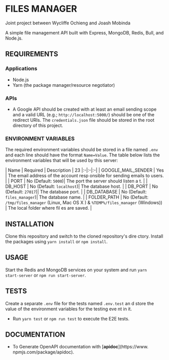 # FILES MANAGER

Joint project between Wycliffe Ochieng and Joash Mobinda

A simple file management API built with Express, MongoDB, Redis, Bull, and Node.js.

## REQUIREMENTS

### Applications

+ Node.js
+ Yarn (the package manager/resource negotiator)

### APIs

+ A Google API should be created with at least an email sending scope and a valid URL (e.g.; `http://localhost:5000/`) should be one of the redirect URIs. The `credentials.json` file should be stored in the root directory of this project.

### ENVIRONMENT VARIABLES

The required environment variables should be stored in a file named `.env` and each line should have the format `Name=Value`. The table below lists the environment variables that will be used by this server:

| Name | Required | Description |
 23 |:-|:-|:-|
| GOOGLE_MAIL_SENDER | Yes | The email address of the account resp    onsible for sending emails to users. |
| PORT | No (Default: `5000`)| The port the server should listen a    t. |
| DB_HOST | No (Default: `localhost`)| The database host. |
| DB_PORT | No (Default: `27017`)| The database port. |
| DB_DATABASE | No (Default: `files_manager`)| The database name.     |
| FOLDER_PATH | No (Default: `/tmp/files_manager` (Linux, Mac OS X    ) & `%TEMP%/files_manager` (Windows)) | The local folder where fil    es are saved. |

## INSTALLATION

Clone this repository and switch to the cloned repository's dire    ctory.
Install the packages using `yarn install` or `npm install`.

## USAGE

Start the Redis and MongoDB services on your system and run `yarn     start-server` or `npm run start-server`.

## TESTS

Create a separate `.env` file for the tests named `.env.test` an    d store the value of the environment variables for the testing eve    nt in it.
+ Run `yarn test` or `npm run test` to execute the E2E tests.

## DOCUMENTATION

+ To Generate OpenAPI documentation with [**apidoc**](https://www.    npmjs.com/package/apidoc).
                                      
